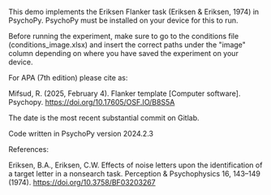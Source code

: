 This demo implements the Eriksen Flanker task (Eriksen & Eriksen, 1974) in PsychoPy. PsychoPy must be installed on your device for this to run.

Before running the experiment, make sure to go to the conditions file (conditions_image.xlsx) and insert the correct paths under the "image" column depending on where you have saved the experiment on your device.

For APA (7th edition) please cite as:

Mifsud, R. (2025, February 4). Flanker template [Computer software]. Psychopy. https://doi.org/10.17605/OSF.IO/B8S5A

The date is the most recent substantial commit on Gitlab.

Code written in PsychoPy version 2024.2.3

References:

Eriksen, B.A., Eriksen, C.W. Effects of noise letters upon the identification of a target letter in a nonsearch task. Perception & Psychophysics 16, 143–149 (1974). https://doi.org/10.3758/BF03203267
